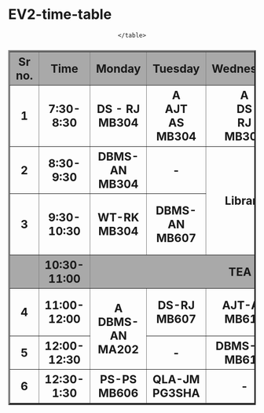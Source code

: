 # EV2-time-table
<!DOCTYPE html>
<html lang="en">
<head>
    <meta charset="UTF-8">
    <meta name="viewport" content="width=device-width, initial-scale=1.0">
    <title>EV2 time table</title>
</head>
<body><center>
    <table border="3"  style="width: 100%; font-size: 23px;">
        <tr style="background-color: darkgrey;">
            <th>Sr no.</th>
            <th>Time</th>
            <th>Monday</th>
            <th>Tuesday</th>
            <th>Wednesday</th>
            <th>Thursday</th>
            <th>Friday</th>
        </tr>
        <tr>
            <th>1</th>
            <th>7:30-8:30</th>
            <th>DS - RJ <br>MB304</th>
            <th>A <br>AJT <br>AS <br>MB304</th>
            <th>A <br>DS <br>RJ <br>MB304</th>
            <th>DBMS-AN <br>MB304</th>
            <th>PS-PS <br>MB607</th>
        </tr>
        <tr>
            <th>2</th>
            <th>8:30-9:30</th>
            <th>DBMS-AN <br>MB304</th>
            <th>-</th>
            <th rowspan="2">Library</th>
            <th>PS-PS <br>MB304</th>
            <th>-</th>
        </tr>
        <tr>
            <th>3</th>
            <th>9:30-10:30</th>
            <th>WT-RK <br>MB304</th>
            <th>DBMS-AN <br>MB607</th>
            <th>AJT-AS <br>MB304</th>
            <th>A <br>WT <br>RK <br>MC310</th>
        </tr>
        <tr style="background-color: darkgray;">
            <th></th>
            <th>10:30-11:00</th>
            <th colspan="6"> TEA BREAK</th>
        </tr>
        <tr> <th>4</th>
            <th>11:00-12:00</th>
            <th rowspan="2">A <br>DBMS-AN <br>MA202</th>
            <th>DS-RJ <br>MB607</th>
            <th>AJT-AS <br>MB611</th>
            <th style="background-color: yellow;" rowspan="2">A <br>PS-PS<br>MB302[11:00-12:00]</PS-PS></th>
            <th style="background-color: yellow;">WT-RK <br>MB301</th>
        </tr>
        <tr>
            <th>5</th>
            <th>12:00-12:30</th>
            <th>-</th>
            <th >DBMS-AN <br>MB611</th>
            <th style="background-color: yellow;">DS-RJ <br>MB301</th>
        </tr>
        <tr>
            <th>6</th>
            <th>12:30-1:30</th>
            <th>PS-PS <br>MB606</th>
            <th>QLA-JM <br>PG3SHA</th>
            <th>-</th>
            <th>WT-RK <br>MB607</th>
            <th>-</th>
        </tr>
        
    </table>
</body></center>
</html>
